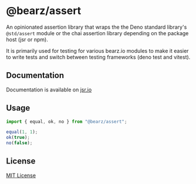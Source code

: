 # @bearz/assert

An opinionated assertion library that wraps the the 
Deno standard library's `@std/assert` module or the chai assertion library
depending on the package host (jsr or npm).

It is primarily used for testing for various bearz.io modules to make it
easier to write tests and switch between testing frameworks (deno test and vitest).

## Documentation

Documentation is available on [jsr.io](https://jsr.io/@bearz/assert/doc)

## Usage
```typescript
import { equal, ok, no } from "@bearz/assert";

equal(1, 1);
ok(true);
no(false);

```

## License

[MIT License](./LICENSE.md)
